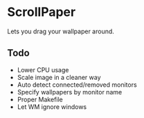 ScrollPaper
===========

Lets you drag your wallpaper around.

Todo
----

- Lower CPU usage
- Scale image in a cleaner way
- Auto detect connected/removed monitors
- Specify wallpapers by monitor name
- Proper Makefile
- Let WM ignore windows
